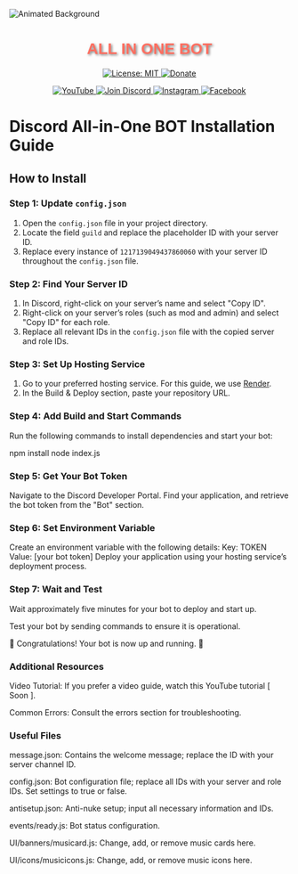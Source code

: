 ![Animated Background](https://i.imgur.com/ECZKmlO.gif)

<h1 align="center" style="font-family: Arial, sans-serif; color: #FF6F61; text-shadow: 2px 2px 4px rgba(0,0,0,0.5);">
  ALL IN ONE BOT
</h1>

<p align="center">
  <a href="https://opensource.org/licenses/MIT">
    <img src="https://img.shields.io/badge/License-MIT-blue?style=flat-square&logo=opensource"
      alt="License: MIT" />
  </a>

  <a href="https://www.paypal.me/@GlaceYT">
    <img src="https://img.shields.io/badge/Donate-PayPal-0079C1?style=flat-square&logo=paypal"
      alt="Donate" />
  </a>
</p>

<p align="center">
  <a href="https://www.youtube.com/channel/@GlaceYT">
    <img src="https://img.shields.io/badge/YouTube-Subscribe-red?style=flat-square&logo=youtube"
      alt="YouTube" />
  </a>

  <a href="https://discord.gg/tAD4TFuxZN">
    <img src="https://img.shields.io/badge/Discord-Join-blue?style=flat-square&logo=discord"
      alt="Join Discord" />
  </a>

  <a href="https://www.instagram.com/glaceytt">
    <img src="https://img.shields.io/badge/Instagram-Follow-E4405F?style=flat-square&logo=instagram"
      alt="Instagram" />
  </a>

  <a href="https://www.facebook.com/youulewd/">
    <img src="https://img.shields.io/badge/Facebook-Follow-1877F2?style=flat-square&logo=facebook"
      alt="Facebook" />
  </a>
</p>



# Discord All-in-One BOT Installation Guide

## How to Install

### Step 1: Update `config.json`

1. Open the `config.json` file in your project directory.
2. Locate the field `guild` and replace the placeholder ID with your server ID.
3. Replace every instance of `1217139049437860060` with your server ID throughout the `config.json` file.

### Step 2: Find Your Server ID

1. In Discord, right-click on your server’s name and select "Copy ID".
2. Right-click on your server’s roles (such as mod and admin) and select "Copy ID" for each role.
3. Replace all relevant IDs in the `config.json` file with the copied server and role IDs.

### Step 3: Set Up Hosting Service

1. Go to your preferred hosting service. For this guide, we use [Render](https://render.com/).
2. In the Build & Deploy section, paste your repository URL.


### Step 4: Add Build and Start Commands
 Run the following commands to install dependencies and start your bot:

   npm install
   node index.js

### Step 5: Get Your Bot Token
Navigate to the Discord Developer Portal.
Find your application, and retrieve the bot token from the "Bot" section.

### Step 6: Set Environment Variable
Create an environment variable with the following details:
Key: TOKEN
Value: [your bot token]
Deploy your application using your hosting service’s deployment process.

### Step 7: Wait and Test
Wait approximately five minutes for your bot to deploy and start up.

Test your bot by sending commands to ensure it is operational.

🎉 Congratulations! Your bot is now up and running. 🥳

### Additional Resources
Video Tutorial: If you prefer a video guide, watch this YouTube tutorial [ Soon ].

Common Errors: Consult the errors section for troubleshooting.

### Useful Files
message.json: Contains the welcome message; replace the ID with your server channel ID.

config.json: Bot configuration file; replace all IDs with your server and role IDs. Set settings to true or false.

antisetup.json: Anti-nuke setup; input all necessary information and IDs.

events/ready.js: Bot status configuration.

UI/banners/musicard.js: Change, add, or remove music cards here.

UI/icons/musicicons.js: Change, add, or remove music icons here.
